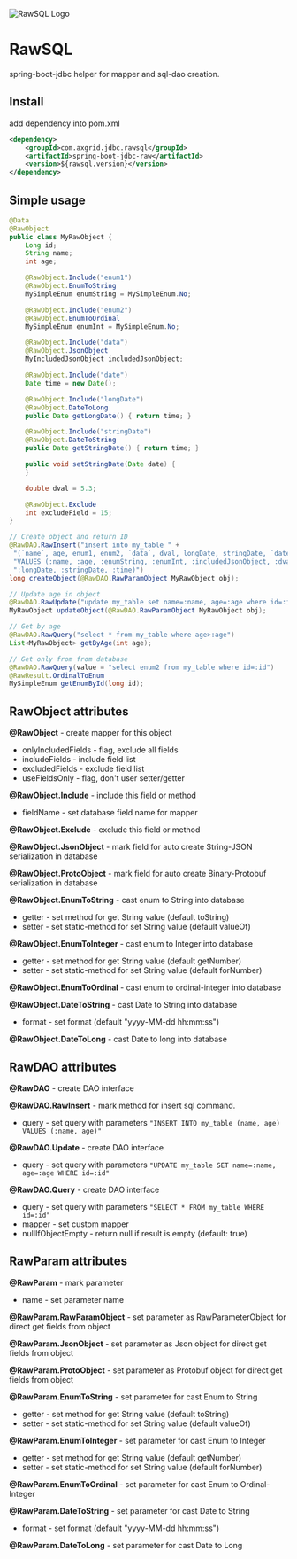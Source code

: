 ![RawSQL Logo](./logo.png)

RawSQL
======

spring-boot-jdbc helper for mapper and sql-dao creation.


Install
-------

add dependency into pom.xml
```xml 
<dependency>
    <groupId>com.axgrid.jdbc.rawsql</groupId>
    <artifactId>spring-boot-jdbc-raw</artifactId>
    <version>${rawsql.version}</version>
</dependency>
```


Simple usage
------------
```java
@Data
@RawObject
public class MyRawObject {
    Long id;
    String name;
    int age;

    @RawObject.Include("enum1")
    @RawObject.EnumToString
    MySimpleEnum enumString = MySimpleEnum.No;

    @RawObject.Include("enum2")
    @RawObject.EnumToOrdinal
    MySimpleEnum enumInt = MySimpleEnum.No;

    @RawObject.Include("data")
    @RawObject.JsonObject
    MyIncludedJsonObject includedJsonObject;

    @RawObject.Include("date")
    Date time = new Date();

    @RawObject.Include("longDate")
    @RawObject.DateToLong
    public Date getLongDate() { return time; }

    @RawObject.Include("stringDate")
    @RawObject.DateToString
    public Date getStringDate() { return time; }

    public void setStringDate(Date date) {
    }

    double dval = 5.3;

    @RawObject.Exclude
    int excludeField = 15;
}
```


```java
// Create object and return ID
@RawDAO.RawInsert("insert into my_table " +
 "(`name`, age, enum1, enum2, `data`, dval, longDate, stringDate, `date`) " +
 "VALUES (:name, :age, :enumString, :enumInt, :includedJsonObject, :dval, " +
 ":longDate, :stringDate, :time)")
long createObject(@RawDAO.RawParamObject MyRawObject obj);

// Update age in object
@RawDAO.RawUpdate("update my_table set name=:name, age=:age where id=:id")
MyRawObject updateObject(@RawDAO.RawParamObject MyRawObject obj);

// Get by age
@RawDAO.RawQuery("select * from my_table where age>:age")
List<MyRawObject> getByAge(int age);

// Get only from from database 
@RawDAO.RawQuery(value = "select enum2 from my_table where id=:id")
@RawResult.OrdinalToEnum
MySimpleEnum getEnumById(long id);
```

RawObject attributes
--------------------
**@RawObject** - create mapper for this object
  
 * onlyIncludedFields - flag, exclude all fields
 * includeFields - include field list
 * excludedFields - exclude field list
 * useFieldsOnly - flag, don't user setter/getter
 
**@RawObject.Include** - include this field or method

 * fieldName - set database field name for mapper

**@RawObject.Exclude** - exclude this field or method

**@RawObject.JsonObject** - mark field for auto create String-JSON serialization in database

**@RawObject.ProtoObject** - mark field for auto create Binary-Protobuf serialization in database

**@RawObject.EnumToString** - cast enum to String into database

 * getter - set method for get String value (default toString) 
 * setter - set static-method for set String value (default valueOf)

**@RawObject.EnumToInteger** - cast enum to Integer into database
 
 * getter - set method for get String value (default getNumber) 
 * setter - set static-method for set String value (default forNumber)

**@RawObject.EnumToOrdinal** - cast enum to ordinal-integer into database

**@RawObject.DateToString** - cast Date to String into database
 * format - set format (default "yyyy-MM-dd hh:mm:ss")

**@RawObject.DateToLong** - cast Date to long into database

RawDAO attributes
-----------------

**@RawDAO** - create DAO interface

**@RawDAO.RawInsert** - mark method for insert sql command.

 * query - set query with parameters `"INSERT INTO my_table (name, age) VALUES (:name, age)"`

**@RawDAO.Update** - create DAO interface

 * query - set query with parameters `"UPDATE my_table SET name=:name, age=:age WHERE id=:id"`

**@RawDAO.Query**  - create DAO interface
  
 * query  - set query with parameters `"SELECT * FROM my_table WHERE id=:id"`
 * mapper - set custom mapper
 * nullIfObjectEmpty - return null if result is empty (default: true)  

RawParam attributes
-------------------

**@RawParam** - mark parameter

 * name - set parameter name

**@RawParam.RawParamObject** - set parameter as RawParameterObject for direct get fields from object

**@RawParam.JsonObject** - set parameter as Json object for direct get fields from object

**@RawParam.ProtoObject** - set parameter as Protobuf object for direct get fields from object

**@RawParam.EnumToString** - set parameter for cast Enum to String

 * getter - set method for get String value (default toString) 
 * setter - set static-method for set String value (default valueOf)

**@RawParam.EnumToInteger** - set parameter for cast Enum to Integer

 * getter - set method for get String value (default getNumber) 
 * setter - set static-method for set String value (default forNumber)

**@RawParam.EnumToOrdinal** - set parameter for cast Enum to Ordinal-Integer

**@RawParam.DateToString** - set parameter for cast Date to String
 
 * format - set format (default "yyyy-MM-dd hh:mm:ss")

**@RawParam.DateToLong** - set parameter for cast Date to Long


